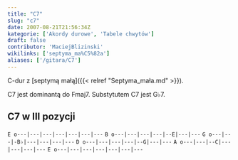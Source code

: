 ```yaml
---
title: "C7"
slug: "c7"
date: 2007-08-21T21:56:34Z
kategorie: ['Akordy durowe', 'Tabele chwytów']
draft: false
contributor: 'MaciejBlizinski'
wikilinks: ['septyma_ma%C5%82a']
aliases: ['/gitara/C7']
---
```

C-dur z [septymą małą]({{< relref "Septyma_mała.md" >}}).

C7 jest dominantą do Fmaj7. Substytutem C7 jest G♭7.

## C7 w III pozycji

`E o---|---|---|---|---|---|---`
`B o---|---|---|---|--E|---|---`
`G o---|---|-B♭|---|---|---|---`
`D o---|---|---|---|--G|---|---`
`A o---|---|--C|---|---|---|---`
`E o---|---|---|---|---|---|---`


